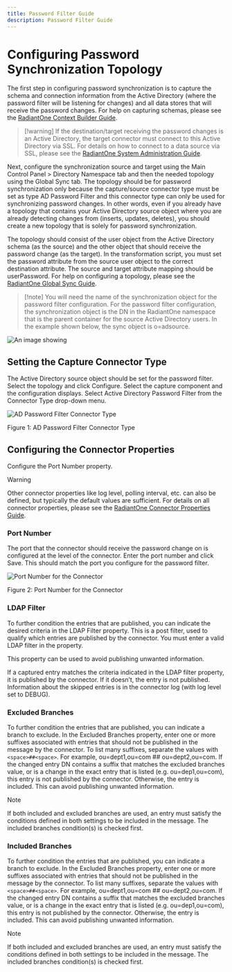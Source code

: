 ```yaml
---
title: Password Filter Guide
description: Password Filter Guide
---
```



# Configuring Password Synchronization Topology

The first step in configuring password synchronization is to capture the schema and connection information from the Active Directory (where the password filter will be listening for changes) and all data stores that will receive the password changes. For help on capturing schemas, please see the [RadiantOne Context Builder Guide](/context-builder-guide/introduction).

>[!warning] If the destination/target receiving the password changes is an Active Directory, the target connector must connect to this Active Directory via SSL. For details on how to connect to a data source via SSL, please see the [RadiantOne System Administration Guide](/sys-admin-guide/01-introduction).

Next, configure the synchronization source and target using the Main Control Panel > Directory Namespace tab and then the needed topology using the Global Sync tab. The topology should be for password synchronization only because the capture/source connector type must be set as type AD Password Filter and this connector type can only be used for synchronizing password changes. In other words, even if you already have a topology that contains your Active Directory source object where you are already detecting changes from (inserts, updates, deletes), you should create a new topology that is solely for password synchronization.

The topology should consist of the user object from the Active Directory schema (as the source) and the other object that should receive the password change (as the target). In the transformation script, you must set the password attribute from the source user object to the correct destination attribute. The source and target attribute mapping should be userPassword. For help on configuring a topology, please see the [RadiantOne Global Sync Guide](/global-sync-guide/introduction).

>[!note] You will need the name of the synchronization object for the password filter configuration. For the password filter configuration, the synchronization object is the DN in the RadiantOne namespace that is the parent container for the source Active Directory users. In the example shown below, the sync object is o=adsource.

![An image showing ](Media/topologies.jpg)

## Setting the Capture Connector Type

The Active Directory source object should be set for the password filter. Select the topology and click Configure. Select the capture component and the configuration displays. Select Active Directory Password Filter from the Connector Type drop-down menu.

![AD Password Filter Connector Type](Media/Image1.jpg)

Figure 1: AD Password Filter Connector Type

## Configuring the Connector Properties

Configure the Port Number property.

>[!warning]
>Other connector properties like log level, polling interval, etc. can also be defined, but typically the default values are sufficient. For details on all connector properties, please see the [RadiantOne Connector Properties Guide](/connector-properties-guide/overview).

### Port Number

The port that the connector should receive the password change on is configured at the level of the connector. Enter the port number and click Save. This should match the port you configure for the password filter.

![Port Number for the Connector](Media/Image2.jpg)

Figure 2: Port Number for the Connector

### LDAP Filter

To further condition the entries that are published, you can indicate the desired criteria in the LDAP Filter property. This is a post filter, used to qualify which entries are published by the connector. You must enter a valid LDAP filter in the property.

This property can be used to avoid publishing unwanted information.

If a captured entry matches the criteria indicated in the LDAP filter property, it is published by the connector. If it doesn’t, the entry is not published. Information about the skipped entries is in the connector log (with log level set to DEBUG).

### Excluded Branches

To further condition the entries that are published, you can indicate a branch to exclude. In the Excluded Branches property, enter one or more suffixes associated with entries that should not be published in the message by the connector. To list many suffixes, separate the values with `<space>##<space>`. For example, ou=dept1,ou=com ## ou=dept2,ou=com. If the changed entry DN contains a suffix that matches the excluded branches value, or is a change in the exact entry that is listed (e.g. ou=dep1,ou=com), this entry is not published by the connector. Otherwise, the entry is included. This can avoid publishing unwanted information.

>[!note]
>If both included and excluded branches are used, an entry must satisfy the conditions defined in both settings to be included in the message. The included branches condition(s) is checked first.

### Included Branches

To further condition the entries that are published, you can indicate a branch to exclude. In the Excluded Branches property, enter one or more suffixes associated with entries that should not be published in the message by the connector. To list many suffixes, separate the values with `<space>##<space>`. For example, ou=dept1,ou=com ## ou=dept2,ou=com. If the changed entry DN contains a suffix that matches the excluded branches value, or is a change in the exact entry that is listed (e.g. ou=dep1,ou=com), this entry is not published by the connector. Otherwise, the entry is included. This can avoid publishing unwanted information.

>[!note]
>If both included and excluded branches are used, an entry must satisfy the conditions defined in both settings to be included in the message. The included branches condition(s) is checked first.

